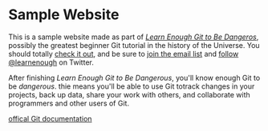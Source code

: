 # Sample Website

This is a sample website made as part of [*Learn Enough Git to Be Dangeros*](https://www.learnenough.com/git-tutorial), possibly the greatest beginner Git tutorial in the history of the Universe. You should totally [check it out](https://www.learnenough.com/git-tutorial), and be sure to [join the email list](https://www.learnenough.com/#email_list) and [follow @learnenough](http://twitter.com/learnenough) on Twitter.

After finishing *Learn Enough Git to Be Dangerous*, you'll know enough Git to be *dangerous*. thie means you'll be able to use Git totrack changes in your projects, back up data, share your work with others, and collaborate with programmers and other users of Git.

[offical Git documentation](https://git-scm.com/doc)